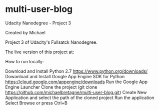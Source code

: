 # multi-user-blog
Udacity Nanodegree - Project 3

Created by Michael

Project 3 of Udacity's Fullsatck Nanodegree.

The live version of this project at:

How to run locally:

Download and Install Python 2.7 https://www.python.org/downloads/
Dowanload and Install Google App Engine SDK for Python https://cloud.google.com/appengine/downloads
Run the Google App Engine Launcher
Clone the project (git clone https://github.com/michaelbretagne/multi-user-blog.git)
Create New Application and select the path of the cloned project
Run the application
Select Browse or press Ctrl+B
